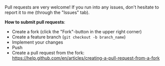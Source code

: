 Pull requests are very welcome!
If you run into any issues, don't hesitate to report it to me (through the "Issues" tab).

**How to submit pull requests**:
- Create a fork (click the "Fork"-button in the upper right corner)
- Create a feature branch (`git checkout -b branch_name`)
- Implement your changes
- Push
- Create a pull request from the fork: https://help.github.com/en/articles/creating-a-pull-request-from-a-fork
